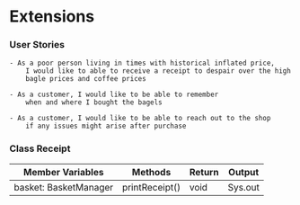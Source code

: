 # Extensions

### User Stories

```
- As a poor person living in times with historical inflated price,
    I would like to able to receive a receipt to despair over the high 
    bagle prices and coffee prices
    
- As a customer, I would like to be able to remember
    when and where I bought the bagels

- As a customer, I would like to be able to reach out to the shop
    if any issues might arise after purchase
```

### Class Receipt

| Member Variables      | Methods        | Return | Output  |
|-----------------------|----------------|--------|---------|
| basket: BasketManager | printReceipt() | void   | Sys.out |
